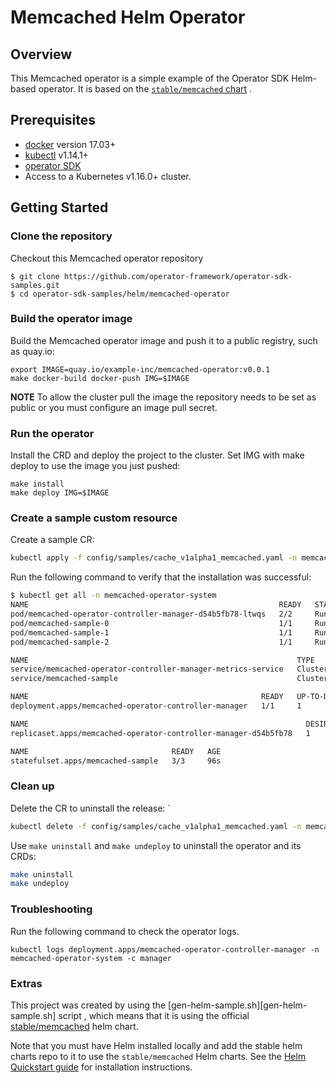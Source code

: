 # Memcached Helm Operator

## Overview

This Memcached operator is a simple example of the Operator SDK Helm-based operator. It is based on the [`stable/memcached` chart][stable/memcached] .

## Prerequisites

- [docker][docker_tool] version 17.03+
- [kubectl][kubectl_tool] v1.14.1+
- [operator SDK][operator_install]
- Access to a Kubernetes v1.16.0+ cluster.

## Getting Started

### Clone the repository

Checkout this Memcached operator repository

```
$ git clone https://github.com/operator-framework/operator-sdk-samples.git
$ cd operator-sdk-samples/helm/memcached-operator
```

### Build the operator image

Build the Memcached operator image and push it to a public registry, such as quay.io:

```
export IMAGE=quay.io/example-inc/memcached-operator:v0.0.1
make docker-build docker-push IMG=$IMAGE
```

**NOTE** To allow the cluster pull the image the repository needs to be set as public or you must configure an image pull secret.


### Run the operator

Install the CRD and deploy the project to the cluster. Set IMG with make deploy to use the image you just pushed:

```
make install
make deploy IMG=$IMAGE
```

### Create a sample custom resource

Create a sample CR:

```sh
kubectl apply -f config/samples/cache_v1alpha1_memcached.yaml -n memcached-operator-system
```

Run the following command to verify that the installation was successful:

```sh
$ kubectl get all -n memcached-operator-system
NAME                                                        READY   STATUS    RESTARTS   AGE
pod/memcached-operator-controller-manager-d54b5fb78-ltwqs   2/2     Running   0          2m16s
pod/memcached-sample-0                                      1/1     Running   0          96s
pod/memcached-sample-1                                      1/1     Running   0          82s
pod/memcached-sample-2                                      1/1     Running   0          72s

NAME                                                            TYPE        CLUSTER-IP      EXTERNAL-IP   PORT(S)     AGE
service/memcached-operator-controller-manager-metrics-service   ClusterIP   10.107.115.48   <none>        8443/TCP    2m16s
service/memcached-sample                                        ClusterIP   None            <none>        11211/TCP   96s

NAME                                                    READY   UP-TO-DATE   AVAILABLE   AGE
deployment.apps/memcached-operator-controller-manager   1/1     1            1           2m16s

NAME                                                              DESIRED   CURRENT   READY   AGE
replicaset.apps/memcached-operator-controller-manager-d54b5fb78   1         1         1       2m16s

NAME                                READY   AGE
statefulset.apps/memcached-sample   3/3     96s
```

### Clean up

Delete the CR to uninstall the release:
`
```sh
kubectl delete -f config/samples/cache_v1alpha1_memcached.yaml -n memcached-operator-system
````

Use `make uninstall` and `make undeploy` to uninstall the operator and its CRDs:

```sh
make uninstall
make undeploy
```

### Troubleshooting

Run the following command to check the operator logs.

```shell
kubectl logs deployment.apps/memcached-operator-controller-manager -n memcached-operator-system -c manager
```

### Extras

This project was created by using the [gen-helm-sample.sh][gen-helm-sample.sh] script , which means that it is using the official [stable/memcached][stable/memcached] helm chart.

Note that you must have Helm installed locally and add the stable helm charts repo to it to use the `stable/memcached` Helm charts. See the [Helm Quickstart guide][helm-quick] for installation instructions.

[kubectl_tool]: https://kubernetes.io/docs/tasks/tools/install-kubectl/
[docker_tool]: https://docs.docker.com/install/
[operator_install]: https://sdk.operatorframework.io/docs/install-operator-sdk/
[helm_guide]: https://sdk.operatorframework.io/docs/helm/quickstart/
[stable/memcached]: https://github.com/helm/charts/tree/master/stable/memcached
[helm-quick]: https://helm.sh/docs/intro/quickstart/
[gen-helm-memcached.sh]: .generate/gen-helm-sample.sh

